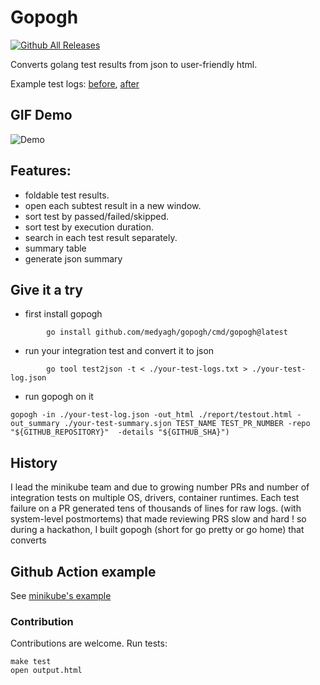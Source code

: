 

# Gopogh
[![Github All Releases](https://img.shields.io/github/downloads/medyagh/gopogh/total.svg)]()

Converts golang test results from json to user-friendly html.

Example test logs: [before](https://storage.googleapis.com/minikube-builds/logs/13641/22745/Docker_Linux.out.txt), [after](https://storage.googleapis.com/minikube-builds/logs/13641/22745/Docker_Linux.html) 

## GIF Demo

![Demo](https://raw.githubusercontent.com/medyagh/gopogh/master/demo.gif)



## Features:
- foldable test results.
- open each subtest result in a new window.
- sort test by passed/failed/skipped.
- sort test by execution duration.
- search in each test result separately.
- summary table
- generate json summary


## Give it a try

- first install gopogh
```
        go install github.com/medyagh/gopogh/cmd/gopogh@latest
```

- run your integration test and convert it to json

```
        go tool test2json -t < ./your-test-logs.txt > ./your-test-log.json
```
- run gopogh on it

```
gopogh -in ./your-test-log.json -out_html ./report/testout.html -out_summary ./your-test-summary.sjon TEST_NAME TEST_PR_NUMBER -repo "${GITHUB_REPOSITORY}"  -details "${GITHUB_SHA}")  
```



## History 
I lead the minikube team and due to growing number PRs and number of integration tests on multiple OS, drivers, container runtimes.
Each test failure on a PR generated tens of thousands of lines for raw logs. (with system-level postmortems)
that made reviewing PRS slow and hard ! so during a hackathon, I built gopogh (short for go pretty or go home) that converts




## Github Action example

See [minikube's example](https://github.com/kubernetes/minikube/blob/793eeae748effb7949a2537579b2e4f32a9ab5a8/.github/workflows/master.yml#L162)





### Contribution
Contributions are welcome.
Run tests:
```
make test
open output.html
```
